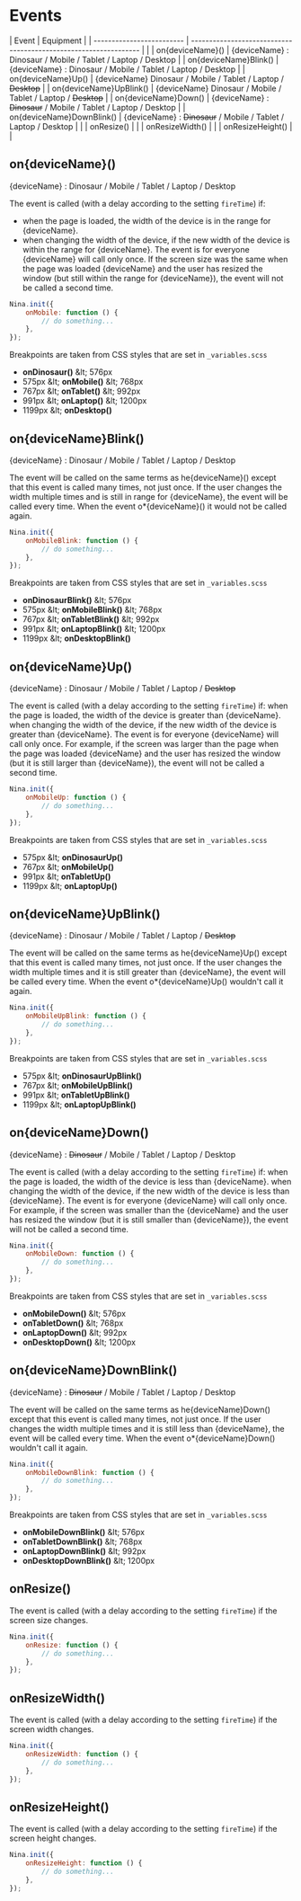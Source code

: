 # Events

| Event | Equipment | | ------------------------- | ---------------------------------------------------------------- | | | on{deviceName}() | {deviceName} : Dinosaur / Mobile / Tablet / Laptop / Desktop | | on{deviceName}Blink() | {deviceName} : Dinosaur / Mobile / Tablet / Laptop / Desktop | | on{deviceName}Up() | {deviceName} Dinosaur / Mobile / Tablet / Laptop / ~~Desktop~~ | | on{deviceName}UpBlink() | {deviceName} Dinosaur / Mobile / Tablet / Laptop / ~~Desktop~~ | | on{deviceName}Down() | {deviceName} : ~~Dinosaur~~ / Mobile / Tablet / Laptop / Desktop | | on{deviceName}DownBlink() | {deviceName} : ~~Dinosaur~~ / Mobile / Tablet / Laptop / Desktop | | | onResize() | | | onResizeWidth() | | | onResizeHeight() | |

## on{deviceName}()

{deviceName} : Dinosaur / Mobile / Tablet / Laptop / Desktop

The event is called (with a delay according to the setting `fireTime`) if:
- when the page is loaded, the width of the device is in the range for {deviceName}.
- when changing the width of the device, if the new width of the device is within the range for {deviceName}.
The event is for everyone {deviceName} will call only once. If the screen size was the same when the page was loaded {deviceName} and the user has resized the window (but still within the range for {deviceName}), the event will not be called a second time.

```javascript
Nina.init({
	onMobile: function () {
		// do something...
	},
});
```

Breakpoints are taken from CSS styles that are set in `_variables.scss`

- **onDinosaur()** \&lt; 576px
- 575px \&lt; **onMobile()** \&lt; 768px
- 767px \&lt; **onTablet()** \&lt; 992px
- 991px \&lt; **onLaptop()** \&lt; 1200px
- 1199px \&lt; **onDesktop()**

## on{deviceName}Blink()

{deviceName} : Dinosaur / Mobile / Tablet / Laptop / Desktop

The event will be called on the same terms as he{deviceName}() except that this event is called many times, not just once. If the user changes the width multiple times and is still in range for {deviceName}, the event will be called every time. When the event o\*{deviceName}() it would not be called again.

```javascript
Nina.init({
	onMobileBlink: function () {
		// do something...
	},
});
```

Breakpoints are taken from CSS styles that are set in `_variables.scss`

- **onDinosaurBlink()** \&lt; 576px
- 575px \&lt; **onMobileBlink()** \&lt; 768px
- 767px \&lt; **onTabletBlink()** \&lt; 992px
- 991px \&lt; **onLaptopBlink()** \&lt; 1200px
- 1199px \&lt; **onDesktopBlink()**

## on{deviceName}Up()

{deviceName} : Dinosaur / Mobile / Tablet / Laptop / ~~Desktop~~

The event is called (with a delay according to the setting `fireTime`) if: when the page is loaded, the width of the device is greater than {deviceName}. when changing the width of the device, if the new width of the device is greater than {deviceName}. The event is for everyone {deviceName} will call only once. For example, if the screen was larger than the page when the page was loaded {deviceName} and the user has resized the window (but it is still larger than {deviceName}), the event will not be called a second time.

```javascript
Nina.init({
	onMobileUp: function () {
		// do something...
	},
});
```

Breakpoints are taken from CSS styles that are set in `_variables.scss`

- 575px \&lt; **onDinosaurUp()**
- 767px \&lt; **onMobileUp()**
- 991px \&lt; **onTabletUp()**
- 1199px \&lt; **onLaptopUp()**

## on{deviceName}UpBlink()

{deviceName} : Dinosaur / Mobile / Tablet / Laptop / ~~Desktop~~

The event will be called on the same terms as he{deviceName}Up() except that this event is called many times, not just once. If the user changes the width multiple times and it is still greater than {deviceName}, the event will be called every time. When the event o\*{deviceName}Up() wouldn't call it again.

```javascript
Nina.init({
	onMobileUpBlink: function () {
		// do something...
	},
});
```

Breakpoints are taken from CSS styles that are set in `_variables.scss`

- 575px \&lt; **onDinosaurUpBlink()**
- 767px \&lt; **onMobileUpBlink()**
- 991px \&lt; **onTabletUpBlink()**
- 1199px \&lt; **onLaptopUpBlink()**

## on{deviceName}Down()

{deviceName} : ~~Dinosaur~~ / Mobile / Tablet / Laptop / Desktop

The event is called (with a delay according to the setting `fireTime`) if: when the page is loaded, the width of the device is less than {deviceName}. when changing the width of the device, if the new width of the device is less than {deviceName}. The event is for everyone {deviceName} will call only once. For example, if the screen was smaller than the {deviceName} and the user has resized the window (but it is still smaller than {deviceName}), the event will not be called a second time.

```javascript
Nina.init({
	onMobileDown: function () {
		// do something...
	},
});
```

Breakpoints are taken from CSS styles that are set in `_variables.scss`

- **onMobileDown()** \&lt; 576px
- **onTabletDown()** \&lt; 768px
- **onLaptopDown()** \&lt; 992px
- **onDesktopDown()** \&lt; 1200px

## on{deviceName}DownBlink()

{deviceName} : ~~Dinosaur~~ / Mobile / Tablet / Laptop / Desktop

The event will be called on the same terms as he{deviceName}Down() except that this event is called many times, not just once. If the user changes the width multiple times and it is still less than {deviceName}, the event will be called every time. When the event o\*{deviceName}Down() wouldn't call it again.

```javascript
Nina.init({
	onMobileDownBlink: function () {
		// do something...
	},
});
```

Breakpoints are taken from CSS styles that are set in `_variables.scss`

- **onMobileDownBlink()** \&lt; 576px
- **onTabletDownBlink()** \&lt; 768px
- **onLaptopDownBlink()** \&lt; 992px
- **onDesktopDownBlink()** \&lt; 1200px

## onResize()

The event is called (with a delay according to the setting `fireTime`) if the screen size changes.

```javascript
Nina.init({
	onResize: function () {
		// do something...
	},
});
```

## onResizeWidth()

The event is called (with a delay according to the setting `fireTime`) if the screen width changes.

```javascript
Nina.init({
	onResizeWidth: function () {
		// do something...
	},
});
```

## onResizeHeight()

The event is called (with a delay according to the setting `fireTime`) if the screen height changes.

```javascript
Nina.init({
	onResizeHeight: function () {
		// do something...
	},
});
```
